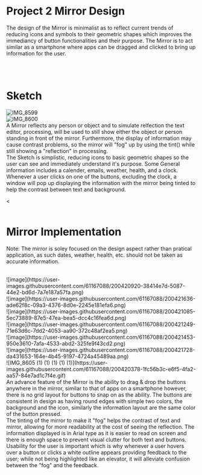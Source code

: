 # Project 2 Mirror Design

The design of the Mirror is minimalist as to reflect current trends of reducing icons and symbols to their geometric shapes which improves the immediancy of button functionalities and their purpose. The Mirror is to act similar as a smartphone where apps can be dragged and clicked to bring up information for the user.

 </br>  </br> 

# Sketch
![IMG_8599](https://user-images.githubusercontent.com/61167088/200124527-fdfb4ee6-a7f3-454b-bfd0-dabbd5dc002a.png)
</br>
![IMG_8600](https://user-images.githubusercontent.com/61167088/200124517-b2b864fd-2839-48a4-b033-2b490250225b.png)
</br>
A Mirror reflects any person or object and to simulate relfection the text editor, processing, will be used to still show either the object or person standing in front of the mirror. Furthermore, the display of information may cause contrast problems, so the mirror will "fog" up by using the tint() while still showing a "reflection" in processing.
</br>
The Sketch is simplistic, reducing icons to basic geometric shapes so the user can see and immediately understand it's purpose. Some General information includes a calender, emails, weather, health, and a clock. Whenever a user clicks on one of the buttons, excluding the clock, a window will pop up displaying the information with the mirror being tinted to help the contrast between text and background. 

<</br> </br>
# Mirror Implementation
Note: The mirror is soley focused on the design aspect rather than pratical application, as such dates, weather, health, etc. should not be taken as accurate information.

</br>
![image](https://user-images.githubusercontent.com/61167088/200420920-38414e7d-5087-44e2-bd6d-7a7e187a57fa.png)
</br>
![image](https://user-images.githubusercontent.com/61167088/200421636-ade62f8c-09a3-4376-8d0e-2245e181efa6.png)
</br>
![image](https://user-images.githubusercontent.com/61167088/200421085-5ec73889-87e5-47ea-bea5-dcc4c16fea6d.png)
</br>
![image](https://user-images.githubusercontent.com/61167088/200421249-71e63d6c-7dd2-4053-aa90-372c48af2ea5.png)
</br>
![image](https://user-images.githubusercontent.com/61167088/200421453-950e3610-7afa-4533-abd2-325fe9f43cd2.png)
</br>
![image](https://user-images.githubusercontent.com/61167088/200421728-da431653-164e-4b45-9197-4724a45489aa.png)
</br>
![IMG_8605 (1) (1) (1) (1) (1)](https://user-images.githubusercontent.com/61167088/200420378-1fc56b3c-e6f5-4fa2-aa57-84e7ad1c7f4e.gif)
</br>
An advance feature of the Mirror is the ability to drag & drop the buttons anywhere in the mirror, similar to that of apps on a smartphone however, there is no grid layout for buttons to snap on as the ability. The buttons are consistent in design as having round edges with simple two colors, the background and the icon, similarly the information layout are the same color of the button pressed.
</br>
The tinting of the mirror to make it "fog" helps the contrast of text and mirror, allowing for more readability at the cost of seeing the reflection. The information displayed is in Arial type as it is easier to read on screen and there is enough space to prevent visual clutter for both text and buttons.
</br>
Usability for the user is important which is why whenever a user hovers over a button or clicks a white outline appears providing feedback to the user; while not being highlighted like an elevator, it will alleviate confusion between the "fog" and the feedback.
